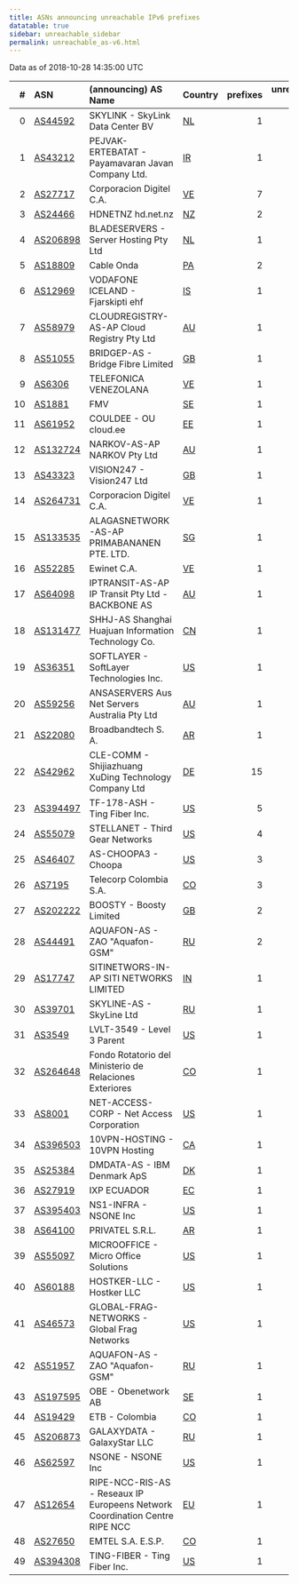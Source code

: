 ```yaml
---
title: ASNs announcing unreachable IPv6 prefixes
datatable: true
sidebar: unreachable_sidebar
permalink: unreachable_as-v6.html
---
```


Data as of 2018-10-28 14:35:00 UTC

<div class="datatable-begin"></div>

|   # | ASN                                      | (announcing) AS Name                                                        | Country                      |   prefixes |   unreachable /48s |
|----:|:-----------------------------------------|:----------------------------------------------------------------------------|:-----------------------------|-----------:|-------------------:|
|   0 | [AS44592](unreachable_AS44592-v6.html)   | SKYLINK - SkyLink Data Center BV                                            | [NL](unreachable_nl-v6.html) |          1 |             524288 |
|   1 | [AS43212](unreachable_AS43212-v6.html)   | PEJVAK-ERTEBATAT - Payamavaran Javan Company Ltd.                           | [IR](unreachable_ir-v6.html) |          1 |             524288 |
|   2 | [AS27717](unreachable_AS27717-v6.html)   | Corporacion Digitel C.A.                                                    | [VE](unreachable_ve-v6.html) |          7 |             458752 |
|   3 | [AS24466](unreachable_AS24466-v6.html)   | HDNETNZ hd.net.nz                                                           | [NZ](unreachable_nz-v6.html) |          2 |             131072 |
|   4 | [AS206898](unreachable_AS206898-v6.html) | BLADESERVERS - Server Hosting Pty Ltd                                       | [NL](unreachable_nl-v6.html) |          1 |             131072 |
|   5 | [AS18809](unreachable_AS18809-v6.html)   | Cable Onda                                                                  | [PA](unreachable_pa-v6.html) |          2 |              65552 |
|   6 | [AS12969](unreachable_AS12969-v6.html)   | VODAFONE ICELAND - Fjarskipti ehf                                           | [IS](unreachable_is-v6.html) |          1 |              65536 |
|   7 | [AS58979](unreachable_AS58979-v6.html)   | CLOUDREGISTRY-AS-AP Cloud Registry Pty Ltd                                  | [AU](unreachable_au-v6.html) |          1 |              65536 |
|   8 | [AS51055](unreachable_AS51055-v6.html)   | BRIDGEP-AS - Bridge Fibre Limited                                           | [GB](unreachable_gb-v6.html) |          1 |              65536 |
|   9 | [AS6306](unreachable_AS6306-v6.html)     | TELEFONICA VENEZOLANA                                                       | [VE](unreachable_ve-v6.html) |          1 |              65536 |
|  10 | [AS1881](unreachable_AS1881-v6.html)     | FMV                                                                         | [SE](unreachable_se-v6.html) |          1 |              65536 |
|  11 | [AS61952](unreachable_AS61952-v6.html)   | COULDEE - OU cloud.ee                                                       | [EE](unreachable_ee-v6.html) |          1 |              65536 |
|  12 | [AS132724](unreachable_AS132724-v6.html) | NARKOV-AS-AP NARKOV Pty Ltd                                                 | [AU](unreachable_au-v6.html) |          1 |              65536 |
|  13 | [AS43323](unreachable_AS43323-v6.html)   | VISION247 - Vision247 Ltd                                                   | [GB](unreachable_gb-v6.html) |          1 |              65536 |
|  14 | [AS264731](unreachable_AS264731-v6.html) | Corporacion Digitel C.A.                                                    | [VE](unreachable_ve-v6.html) |          1 |              65536 |
|  15 | [AS133535](unreachable_AS133535-v6.html) | ALAGASNETWORK-AS-AP PRIMABANANEN PTE. LTD.                                  | [SG](unreachable_sg-v6.html) |          1 |              65536 |
|  16 | [AS52285](unreachable_AS52285-v6.html)   | Ewinet C.A.                                                                 | [VE](unreachable_ve-v6.html) |          1 |              65536 |
|  17 | [AS64098](unreachable_AS64098-v6.html)   | IPTRANSIT-AS-AP IP Transit Pty Ltd - BACKBONE AS                            | [AU](unreachable_au-v6.html) |          1 |               8192 |
|  18 | [AS131477](unreachable_AS131477-v6.html) | SHHJ-AS Shanghai Huajuan Information Technology Co.                         | [CN](unreachable_cn-v6.html) |          1 |               4096 |
|  19 | [AS36351](unreachable_AS36351-v6.html)   | SOFTLAYER - SoftLayer Technologies Inc.                                     | [US](unreachable_us-v6.html) |          1 |               4096 |
|  20 | [AS59256](unreachable_AS59256-v6.html)   | ANSASERVERS Aus Net Servers Australia Pty Ltd                               | [AU](unreachable_au-v6.html) |          1 |                256 |
|  21 | [AS22080](unreachable_AS22080-v6.html)   | Broadbandtech S. A.                                                         | [AR](unreachable_ar-v6.html) |          1 |                 64 |
|  22 | [AS42962](unreachable_AS42962-v6.html)   | CLE-COMM - Shijiazhuang XuDing Technology Company Ltd                       | [DE](unreachable_de-v6.html) |         15 |                 15 |
|  23 | [AS394497](unreachable_AS394497-v6.html) | TF-178-ASH - Ting Fiber Inc.                                                | [US](unreachable_us-v6.html) |          5 |                  5 |
|  24 | [AS55079](unreachable_AS55079-v6.html)   | STELLANET - Third Gear Networks                                             | [US](unreachable_us-v6.html) |          4 |                  4 |
|  25 | [AS46407](unreachable_AS46407-v6.html)   | AS-CHOOPA3 - Choopa                                                         | [US](unreachable_us-v6.html) |          3 |                  3 |
|  26 | [AS7195](unreachable_AS7195-v6.html)     | Telecorp Colombia S.A.                                                      | [CO](unreachable_co-v6.html) |          3 |                  3 |
|  27 | [AS202222](unreachable_AS202222-v6.html) | BOOSTY - Boosty Limited                                                     | [GB](unreachable_gb-v6.html) |          2 |                  2 |
|  28 | [AS44491](unreachable_AS44491-v6.html)   | AQUAFON-AS - ZAO "Aquafon-GSM"                                              | [RU](unreachable_ru-v6.html) |          2 |                  2 |
|  29 | [AS17747](unreachable_AS17747-v6.html)   | SITINETWORS-IN-AP SITI NETWORKS LIMITED                                     | [IN](unreachable_in-v6.html) |          1 |                  1 |
|  30 | [AS39701](unreachable_AS39701-v6.html)   | SKYLINE-AS - SkyLine Ltd                                                    | [RU](unreachable_ru-v6.html) |          1 |                  1 |
|  31 | [AS3549](unreachable_AS3549-v6.html)     | LVLT-3549 - Level 3 Parent                                                  | [US](unreachable_us-v6.html) |          1 |                  1 |
|  32 | [AS264648](unreachable_AS264648-v6.html) | Fondo Rotatorio del Ministerio de Relaciones Exteriores                     | [CO](unreachable_co-v6.html) |          1 |                  1 |
|  33 | [AS8001](unreachable_AS8001-v6.html)     | NET-ACCESS-CORP - Net Access Corporation                                    | [US](unreachable_us-v6.html) |          1 |                  1 |
|  34 | [AS396503](unreachable_AS396503-v6.html) | 10VPN-HOSTING - 10VPN Hosting                                               | [CA](unreachable_ca-v6.html) |          1 |                  1 |
|  35 | [AS25384](unreachable_AS25384-v6.html)   | DMDATA-AS - IBM Denmark ApS                                                 | [DK](unreachable_dk-v6.html) |          1 |                  1 |
|  36 | [AS27919](unreachable_AS27919-v6.html)   | IXP ECUADOR                                                                 | [EC](unreachable_ec-v6.html) |          1 |                  1 |
|  37 | [AS395403](unreachable_AS395403-v6.html) | NS1-INFRA - NSONE Inc                                                       | [US](unreachable_us-v6.html) |          1 |                  1 |
|  38 | [AS64100](unreachable_AS64100-v6.html)   | PRIVATEL S.R.L.                                                             | [AR](unreachable_ar-v6.html) |          1 |                  1 |
|  39 | [AS55097](unreachable_AS55097-v6.html)   | MICROOFFICE - Micro Office Solutions                                        | [US](unreachable_us-v6.html) |          1 |                  1 |
|  40 | [AS60188](unreachable_AS60188-v6.html)   | HOSTKER-LLC - Hostker LLC                                                   | [US](unreachable_us-v6.html) |          1 |                  1 |
|  41 | [AS46573](unreachable_AS46573-v6.html)   | GLOBAL-FRAG-NETWORKS - Global Frag Networks                                 | [US](unreachable_us-v6.html) |          1 |                  1 |
|  42 | [AS51957](unreachable_AS51957-v6.html)   | AQUAFON-AS - ZAO "Aquafon-GSM"                                              | [RU](unreachable_ru-v6.html) |          1 |                  1 |
|  43 | [AS197595](unreachable_AS197595-v6.html) | OBE - Obenetwork AB                                                         | [SE](unreachable_se-v6.html) |          1 |                  1 |
|  44 | [AS19429](unreachable_AS19429-v6.html)   | ETB - Colombia                                                              | [CO](unreachable_co-v6.html) |          1 |                  1 |
|  45 | [AS206873](unreachable_AS206873-v6.html) | GALAXYDATA - GalaxyStar LLC                                                 | [RU](unreachable_ru-v6.html) |          1 |                  1 |
|  46 | [AS62597](unreachable_AS62597-v6.html)   | NSONE - NSONE Inc                                                           | [US](unreachable_us-v6.html) |          1 |                  1 |
|  47 | [AS12654](unreachable_AS12654-v6.html)   | RIPE-NCC-RIS-AS - Reseaux IP Europeens Network Coordination Centre RIPE NCC | [EU](unreachable_eu-v6.html) |          1 |                  1 |
|  48 | [AS27650](unreachable_AS27650-v6.html)   | EMTEL S.A. E.S.P.                                                           | [CO](unreachable_co-v6.html) |          1 |                  1 |
|  49 | [AS394308](unreachable_AS394308-v6.html) | TING-FIBER - Ting Fiber Inc.                                                | [US](unreachable_us-v6.html) |          1 |                  1 |

<div class="datatable-end"></div>